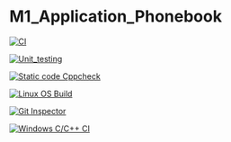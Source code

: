 # M1_Application_Phonebook

[![CI](https://github.com/PenkiSaisree/M1_Application_Phonebook/actions/workflows/main.yml/badge.svg)](https://github.com/PenkiSaisree/M1_Application_Phonebook/actions/workflows/main.yml)

[![Unit_testing](https://github.com/PenkiSaisree/M1_Application_Phonebook/actions/workflows/Unit_testing.yml/badge.svg)](https://github.com/PenkiSaisree/M1_Application_Phonebook/actions/workflows/Unit_testing.yml)

[![Static code Cppcheck](https://github.com/PenkiSaisree/M1_Application_Phonebook/actions/workflows/cppcheck.yml/badge.svg)](https://github.com/PenkiSaisree/M1_Application_Phonebook/actions/workflows/cppcheck.yml)

[![Linux OS Build](https://github.com/PenkiSaisree/M1_Application_Phonebook/actions/workflows/Build_linux.yml/badge.svg)](https://github.com/PenkiSaisree/M1_Application_Phonebook/actions/workflows/Build_linux.yml)

[![Git Inspector](https://github.com/PenkiSaisree/M1_Application_Phonebook/actions/workflows/gitinspector.yml/badge.svg)](https://github.com/PenkiSaisree/M1_Application_Phonebook/actions/workflows/gitinspector.yml)

[![Windows C/C++ CI](https://github.com/PenkiSaisree/M1_Application_Phonebook/actions/workflows/windows_c-cpp.yml/badge.svg)](https://github.com/PenkiSaisree/M1_Application_Phonebook/actions/workflows/windows_c-cpp.yml)
